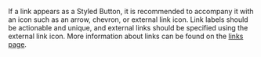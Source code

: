 If a link appears as a Styled Button, it is recommended to accompany it with an icon such as an arrow, chevron, or external link icon. Link labels should be actionable and unique, and external links should be specified using the external link icon. More information about links can be found on the [links page](/links).
